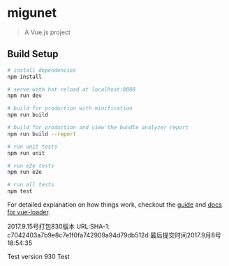 # migunet

> A Vue.js project

## Build Setup

``` bash
# install dependencies
npm install

# serve with hot reload at localhost:8080
npm run dev

# build for production with minification
npm run build

# build for production and view the bundle analyzer report
npm run build --report

# run unit tests
npm run unit

# run e2e tests
npm run e2e

# run all tests
npm test
```

For detailed explanation on how things work, checkout the [guide](http://vuejs-templates.github.io/webpack/) and [docs for vue-loader](http://vuejs.github.io/vue-loader).


2017.9.15号打包830版本
  URL:SHA-1: c7042403a7b9e8c7e1f0fa742909a94d79db512d
  最后提交时间2017.9月8号 18:54:35

Test version 930
Test